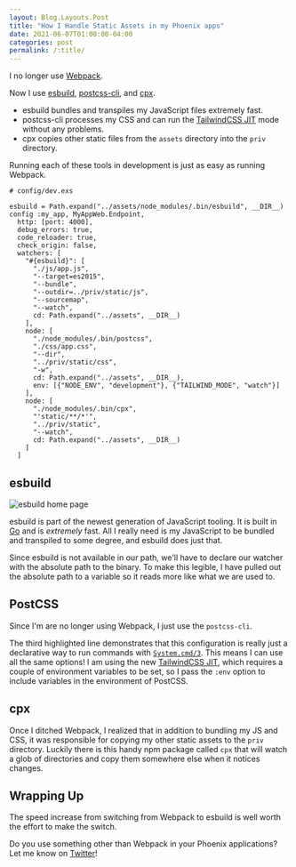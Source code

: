 ```yaml
---
layout: Blog.Layouts.Post
title: "How I Handle Static Assets in my Phoenix apps"
date: 2021-06-07T01:00:00-04:00
categories: post
permalink: /:title/
---
```


I no longer use [Webpack](https://webpack.js.org/).

Now I use [esbuild](https://esbuild.github.io/), [postcss-cli](https://github.com/postcss/postcss-cli), and [cpx](https://github.com/mysticatea/cpx).

- esbuild bundles and transpiles my JavaScript files extremely fast.
- postcss-cli processes my CSS and can run the [TailwindCSS JIT](https://tailwindcss.com/docs/just-in-time-mode) mode without any problems.
- cpx copies other static files from the `assets` directory into the `priv` directory.

Running each of these tools in development is just as easy as running Webpack.

```
# config/dev.exs

esbuild = Path.expand("../assets/node_modules/.bin/esbuild", __DIR__)
config :my_app, MyAppWeb.Endpoint,
  http: [port: 4000],
  debug_errors: true,
  code_reloader: true,
  check_origin: false,
  watchers: [
    "#{esbuild}": [
      "./js/app.js",
      "--target=es2015",
      "--bundle",
      "--outdir=../priv/static/js",
      "--sourcemap",
      "--watch",
      cd: Path.expand("../assets", __DIR__)
    ],
    node: [
      "./node_modules/.bin/postcss",
      "./css/app.css",
      "--dir",
      "../priv/static/css",
      "-w",
      cd: Path.expand("../assets", __DIR__),
      env: [{"NODE_ENV", "development"}, {"TAILWIND_MODE", "watch"}]
    ],
    node: [
      "./node_modules/.bin/cpx",
      "'static/**/*'",
      "../priv/static",
      "--watch",
      cd: Path.expand("../assets", __DIR__)
    ]
  ]
```


## esbuild

![esbuild home page](https://res.cloudinary.com/mhanberg/image/upload/v1622864248/Screen_Shot_2021-06-04_at_11.36.48_PM.png)

esbuild is part of the newest generation of JavaScript tooling. It is built in [Go](https://golang.org/) and is _extremely_ fast. All I really need is my JavaScript to be bundled and transpiled to some degree, and esbuild does just that.

Since esbuild is not available in our path, we'll have to declare our watcher with the absolute path to the binary. To make this legible, I have pulled out the absolute path to a variable so it reads more like what we are used to.

## PostCSS

Since I'm are no longer using Webpack, I just use the `postcss-cli`.

The third highlighted line demonstrates that this configuration is really just a declarative way to run commands with [`System.cmd/3`](https://hexdocs.pm/elixir/System.html#cmd/2). This means I can use all the same options! I am using the new [TailwindCSS JIT](https://tailwindcss.com/docs/just-in-time-mode), which requires a couple of environment variables to be set, so I pass the `:env` option to include variables in the environment of PostCSS.

## cpx

Once I ditched Webpack, I realized that in addition to bundling my JS and CSS, it was responsible for copying my other static assets to the `priv` directory. Luckily there is this handy npm package called `cpx` that will watch a glob of directories and copy them somewhere else when it notices changes.

## Wrapping Up

The speed increase from switching from Webpack to esbuild is well worth the effort to make the switch.

Do you use something other than Webpack in your Phoenix applications? Let me know on [Twitter](https://twitter.com/mitchhanberg)!

